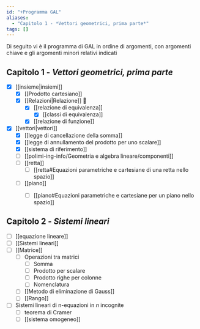 ```yaml
---
id: "+Programma GAL"
aliases:
  - "Capitolo 1 - *Vettori geometrici, prima parte*"
tags: []
---
```

Di seguito vi è il programma di GAL in ordine di argomenti, con argomenti chiave e gli argomenti minori relativi indicati

## Capitolo 1 - *Vettori geometrici, prima parte*
- [x] [[insieme|insiemi]]
	- [x] [[Prodotto cartesiano]]
	- [x] [[Relazioni|Relazione]]  
		- [x] [[relazione di equivalenza]]
			- [x] [[classi di equivalenza]]
		- [x] [[relazione di funzione]]
- [x] [[vettori|vettori]]
	- [x] [[legge di cancellazione della somma]]
	- [x] [[legge di annullamento del prodotto per uno scalare]] 
	- [x] [[sistema di riferimento]] 
	- [ ] [[polimi-ing-info/Geometria e algebra lineare/componenti]]
	- [ ] [[retta]] 
		- [ ] [[retta#Equazioni parametriche e cartesiane di una retta nello spazio]]
	- [ ] [[piano]]
		- [ ] [[piano#Equazioni parametriche e cartesiane per un piano nello spazio]]


## Capitolo 2 - *Sistemi lineari*
- [ ] [[equazione lineare]]
- [ ] [[Sistemi lineari]] 
- [ ] [[Matrice]]  
	- [ ] Operazioni tra matrici
		- [ ] Somma
		- [ ] Prodotto per scalare
		- [ ] Prodotto righe per colonne
		- [ ] Nomenclatura
	- [ ] [[Metodo di eliminazione di Gauss]]
	- [ ] [[Rango]]
- [ ] Sistemi lineari di n-equazioni in $n$ incognite
	- [ ] teorema di Cramer
	- [ ] [[sistema omogeneo]] 
